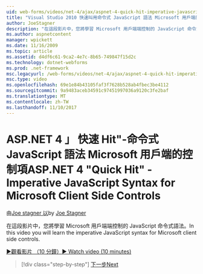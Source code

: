 ```yaml
---
uid: web-forms/videos/net-4/ajax/aspnet-4-quick-hit-imperative-javascript-syntax-for-microsoft-client-side-controls
title: "Visual Studio 2010 快速叫用命令式 JavaScript 語法 Microsoft 用戶端的控制 |Microsoft 文件"
author: JoeStagner
description: "在這段影片中，您將學習 Microsoft 用戶端端控制的 JavaScript 命令式語法。"
ms.author: aspnetcontent
manager: wpickett
ms.date: 11/16/2009
ms.topic: article
ms.assetid: d4df6c61-9ca2-4e7c-8b65-749847f15d2c
ms.technology: dotnet-webforms
ms.prod: .net-framework
msc.legacyurl: /web-forms/videos/net-4/ajax/aspnet-4-quick-hit-imperative-javascript-syntax-for-microsoft-client-side-controls
msc.type: video
ms.openlocfilehash: 69e1e84b43105faf3f7628b528ab4fbec3be4112
ms.sourcegitcommit: 9a9483aceb34591c97451997036a9120c3fe2baf
ms.translationtype: MT
ms.contentlocale: zh-TW
ms.lasthandoff: 11/10/2017
---
```

<a name="aspnet-4-quick-hit---imperative-javascript-syntax-for-microsoft-client-side-controls"></a><span data-ttu-id="9f391-103">ASP.NET 4 」 快速 Hit"-命令式 JavaScript 語法 Microsoft 用戶端的控制項</span><span class="sxs-lookup"><span data-stu-id="9f391-103">ASP.NET 4 "Quick Hit" - Imperative JavaScript Syntax for Microsoft Client Side Controls</span></span>
====================
<span data-ttu-id="9f391-104">由[Joe stagner 以](https://github.com/JoeStagner)</span><span class="sxs-lookup"><span data-stu-id="9f391-104">by [Joe Stagner](https://github.com/JoeStagner)</span></span>

<span data-ttu-id="9f391-105">在這段影片中，您將學習 Microsoft 用戶端端控制的 JavaScript 命令式語法。</span><span class="sxs-lookup"><span data-stu-id="9f391-105">In this video you will learn the imperative JavaScript syntax for Microsoft client side controls.</span></span> 

[<span data-ttu-id="9f391-106">&#9654;觀看影片 （10 分鐘）</span><span class="sxs-lookup"><span data-stu-id="9f391-106">&#9654; Watch video (10 minutes)</span></span>](https://channel9.msdn.com/Blogs/ASP-NET-Site-Videos/aspnet-4-quick-hit-imperative-javascript-syntax-for-microsoft-client-side-controls)

>[!div class="step-by-step"]
[<span data-ttu-id="9f391-107">下一步</span><span class="sxs-lookup"><span data-stu-id="9f391-107">Next</span></span>](aspnet-4-quick-hit-the-scriptloader.md)
